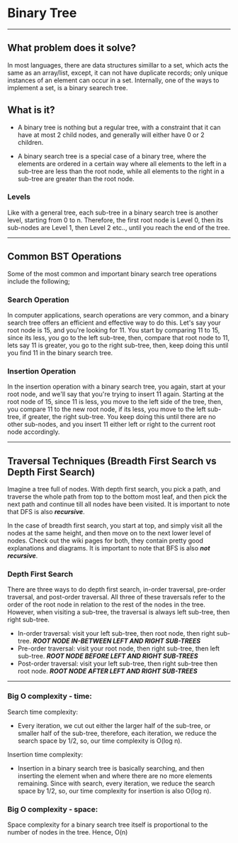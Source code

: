 # Binary Tree

---

## What problem does it solve?

In most languages, there are data structures simillar to a set, which acts the same as an array/list, except, it can not have duplicate records; only unique instances of an element can occur in a set. Internally, one of the ways to implement a set, is a binary searech tree.

## What is it?

- A binary tree is nothing but a regular tree, with a constraint that it can have at most 2 child nodes, and generally will either have 0 or 2 children.

- A binary search tree is a special case of a binary tree, where the elements are ordered in a certain way where all elements to the left in a sub-tree are less than the root node, while all elements to the right in a sub-tree are greater than the root node.

### Levels

Like with a general tree, each sub-tree in a binary search tree is another level, starting from 0 to n. Therefore, the first root node is Level 0, then its sub-nodes are Level 1, then Level 2 etc.., until you reach the end of the tree.

---

## Common BST Operations

Some of the most common and important binary search tree operations include the following;

### Search Operation

In computer applications, search operations are very common, and a binary search tree offers an efficient and effective way to do this. Let's say your root node is 15, and you're looking for 11. You start by comparing 11 to 15, since its less, you go to the left sub-tree, then, compare that root node to 11, lets say 11 is greater, you go to the right sub-tree, then, keep doing this until you find 11 in the binary search tree.

### Insertion Operation

In the insertion operation with a binary search tree, you again, start at your root node, and we'll say that you're trying to insert 11 again. Starting at the root node of 15, since 11 is less, you move to the left side of the tree, then, you compare 11 to the new root node, if its less, you move to the left sub-tree, if greater, the right sub-tree. You keep doing this until there are no other sub-nodes, and you insert 11 either left or right to the current root node accordingly.

---

## Traversal Techniques (Breadth First Search vs Depth First Search)

Imagine a tree full of nodes. With depth first search, you pick a path, and traverse the whole path from top to the bottom most leaf, and then pick the next path and continue till all nodes have been visited. It is important to note that DFS is also _**recursive**_.

In the case of breadth first search, you start at top, and simply visit all the nodes at the same height, and then move on to the next lower level of nodes. Check out the wiki pages for both, they contain pretty good explanations and diagrams. It is important to note that BFS is also _**not recursive**_.

### Depth First Search

There are three ways to do depth first search, in-order traversal, pre-order traversal, and post-order traversal. All three of these traversals refer to the order of the root node in relation to the rest of the nodes in the tree. However, when visiting a sub-tree, the traversal is always left sub-tree, then right sub-tree.

- In-order traversal: visit your left sub-tree, then root node, then right sub-tree. **_ROOT NODE IN-BETWEEN LEFT AND RIGHT SUB-TREES_**
- Pre-order traversal: visit your root node, then right sub-tree, then left sub-tree. **_ROOT NODE BEFORE LEFT AND RIGHT SUB-TREES_**
- Post-order traversal: visit your left sub-tree, then right sub-tree then root node. **_ROOT NODE AFTER LEFT AND RIGHT SUB-TREES_**

---

### Big O complexity - time:

Search time complexity:

- Every iteration, we cut out either the larger half of the sub-tree, or smaller half of the sub-tree, therefore, each iteration, we reduce the search space by 1/2, so, our time complexity is O(log n).

Insertion time complexity:

- Insertion in a binary search tree is basically searching, and then inserting the element when and where there are no more elements remaining. Since with search, every iteration, we reduce the search space by 1/2, so, our time complexity for insertion is also O(log n).

### Big O complexity - space:

Space complexity for a binary search tree itself is proportional to the number of nodes in the tree. Hence, O(n)
